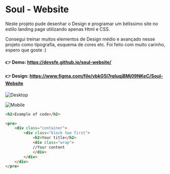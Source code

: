 # Soul - Website

Neste projeto pude desenhar o Design e programar um bélissimo site no estilo landing page utilizando apenas Html e CSS.

Consegui treinar muitos elementos de Design médio e avançado nesse projeto como tipografia, esquema de cores etc. Foi feito com muito carinho, espero que goste :)

#### 👉 Demo: <https://devsfe.github.io/soul-website/>

#### 👉 Design: <https://www.figma.com/file/vbkG5i7rqIuqjBMj09NKeC/Soul-Website>


![Desktop](https://user-images.githubusercontent.com/58652794/92307105-5895b700-ef6a-11ea-9e56-55a4745b84b4.png)

![Mobile](https://user-images.githubusercontent.com/58652794/92307276-98a96980-ef6b-11ea-8213-979970200966.png)

```html
<h2>Example of code</h2>

<pre>
    <div class="container">
        <div class="block two first">
            <h2>Your title</h2>
            <div class="wrap">
            //Your content
            </div>
        </div>
    </div>
</pre>
```
 
